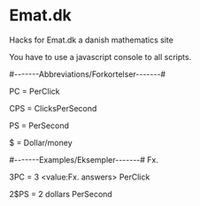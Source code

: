 # Emat.dk
Hacks for Emat.dk a danish mathematics site

You have to use a javascript console to all scripts.

#-------Abbreviations/Forkortelser-------#

PC = PerClick

CPS = ClicksPerSecond

PS = PerSecond

$ = Dollar/money

#-------Examples/Eksempler-------#
Fx. 

3PC = 3 <value:Fx. answers> PerClick

2$PS = 2 dollars PerSecond


